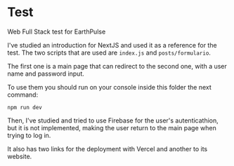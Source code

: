 # Test
Web Full Stack test for EarthPulse

I've studied an introduction for NextJS and used it as a reference for the test.
The two scripts that are used are `index.js` and `posts/formulario`.

The first one is a main page that can redirect to the second one, with a user name and password input.

To use them you should run on your console inside this folder the next command:

`npm run dev`

Then, I've studied and tried to use Firebase for the user's autenticathion, but it is not implemented, making the user return to the main page when trying to log in.

It also has two links for the deployment with Vercel and another to its website.
